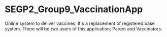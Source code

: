 # SEGP2_Group9_VaccinationApp
Online system to deliver vaccines. It's a replacement of registered base system. There will be two users of this application; Parent and Vaccinators.
